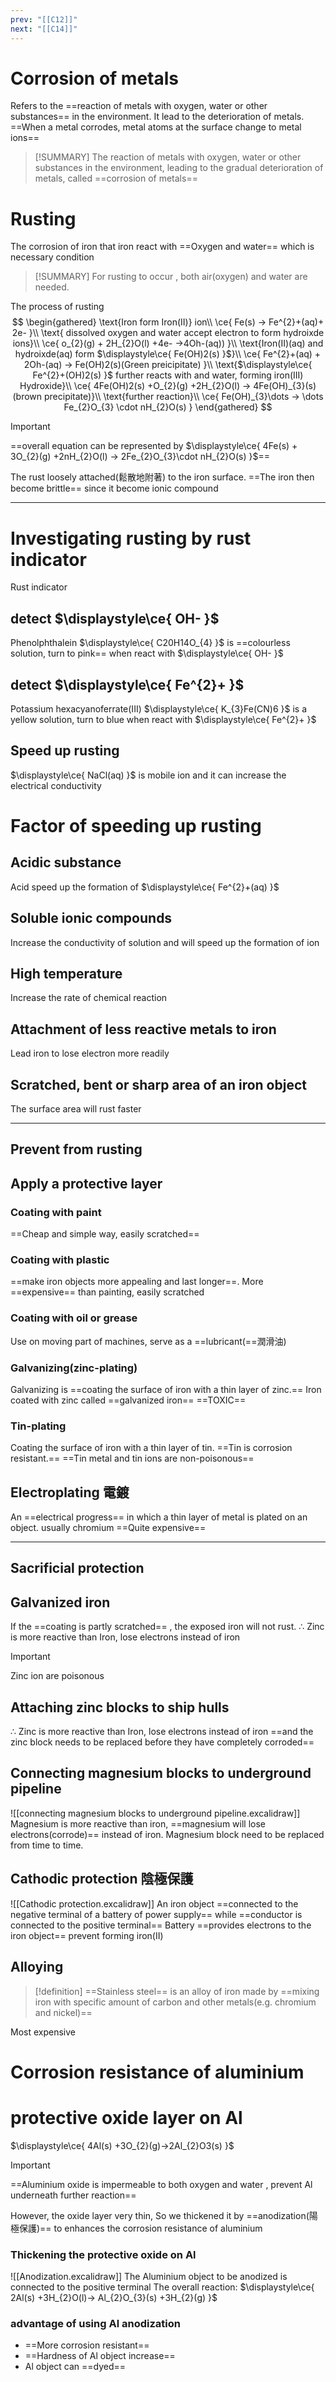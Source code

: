 ```yaml
---
prev: "[[C12]]"
next: "[[C14]]"
---
```


# Corrosion of metals 
Refers to the ==reaction of metals with oxygen, water or other substances== in the environment. It lead to the  deterioration of metals. ==When a metal corrodes, metal atoms at the surface change to metal ions== 

> [!SUMMARY]
>  The reaction of metals with oxygen, water or other substances in the environment, leading to the gradual deterioration of metals, called ==corrosion of metals== 

# Rusting
The corrosion of iron that iron react with ==Oxygen and water== which is necessary condition

> [!SUMMARY]
> For rusting to occur , both air(oxygen) and water are needed. 

The process of rusting 
$$
\begin{gathered}
\text{Iron form Iron(II)} ion\\
\ce{ Fe(s) -> Fe^{2}+(aq)+ 2e- }\\
\text{ dissolved oxygen and water accept electron to form hydroixde ions}\\
\ce{ o_{2}(g) + 2H_{2}O(l) +4e- ->4Oh-(aq)) }\\
\text{Iron(II)(aq) and hydroixde(aq) form $\displaystyle\ce{ Fe(OH)2(s) }$}\\
\ce{ Fe^{2}+(aq) + 2Oh-(aq) -> Fe(OH)2(s)(Green preicipitate) }\\
\text{$\displaystyle\ce{ Fe^{2}+(OH)2(s) }$ further reacts with and water, forming iron(III) Hydroxide}\\
\ce{ 4Fe(OH)2(s) +O_{2}(g) +2H_{2}O(l) -> 4Fe(OH)_{3}(s) (brown precipitate)}\\
\text{further reaction}\\
\ce{ Fe(OH)_{3}\dots -> \dots Fe_{2}O_{3} \cdot nH_{2}O(s) }
\end{gathered}
$$
> [!IMPORTANT]
> 
==overall equation can be represented by 
$\displaystyle\ce{ 4Fe(s) + 3O_{2}(g) +2nH_{2}O(l) -> 2Fe_{2}O_{3}\cdot nH_{2}O(s) }$==

The rust loosely attached(鬆散地附著) to the iron surface. ==The iron then become brittle== since it become ionic compound

---
# Investigating rusting by rust indicator
 Rust indicator 
## detect $\displaystyle\ce{ OH- }$ 
Phenolphthalein $\displaystyle\ce{ C20H14O_{4} }$ is ==colourless solution, turn to pink== when react with $\displaystyle\ce{ OH- }$ 
## detect $\displaystyle\ce{ Fe^{2}+ }$ 
Potassium hexacyanoferrate(III) $\displaystyle\ce{ K_{3}Fe(CN)6 }$ is a yellow solution, turn to blue when react with $\displaystyle\ce{ Fe^{2}+ }$ 
## Speed up rusting 
$\displaystyle\ce{ NaCl(aq) }$ is mobile ion and it can increase the electrical conductivity

# Factor of speeding up rusting
## Acidic substance
Acid speed up the formation of $\displaystyle\ce{ Fe^{2}+(aq) }$ 
## Soluble ionic compounds
Increase the conductivity of solution and will speed up the formation of ion
## High temperature 
Increase the rate of chemical reaction
## Attachment of less reactive metals to iron
Lead iron to lose electron more readily
## Scratched, bent or sharp area of an iron object
The surface area will rust faster

---
## Prevent from rusting
## Apply a protective layer
### Coating with paint
==Cheap and simple way, easily scratched==
### Coating with plastic 
==make iron objects more appealing and last longer==. More ==expensive== than painting, easily scratched
### Coating with oil or grease
Use on moving part of machines, serve as a ==lubricant(==潤滑油)
### Galvanizing(zinc-plating) 
Galvanizing is ==coating the surface of iron with a thin layer of zinc.==
Iron coated with zinc called ==galvanized iron== 
==TOXIC==
### Tin-plating
Coating the surface of iron with a thin layer of tin.
==Tin is corrosion resistant.==
==Tin metal and tin ions are non-poisonous==
## Electroplating 電鍍
An ==electrical progress== in which a thin layer of metal is plated on an object. usually chromium
==Quite expensive==

---

## Sacrificial protection
## Galvanized iron
If the ==coating is partly scratched== , the exposed iron will not rust.
$\displaystyle\therefore$ Zinc is more reactive than Iron, lose electrons instead of iron
> [!IMPORTANT]
> Zinc ion are poisonous

## Attaching zinc blocks to ship hulls
$\displaystyle\therefore$ Zinc is more reactive than Iron, lose electrons instead of iron
==and the zinc block needs to be replaced before they have completely corroded==
## Connecting magnesium blocks to underground pipeline
![[connecting magnesium blocks to underground pipeline.excalidraw]]
Magnesium is more reactive than iron, ==magnesium will lose electrons(corrode)==
instead of iron.
Magnesium block need to be replaced from time to time.
## Cathodic protection 陰極保護
![[Cathodic protection.excalidraw]]
An iron object ==connected to the negative terminal of a battery of power supply==
while ==conductor is connected to the positive terminal==
Battery ==provides electrons to the iron object== prevent forming iron(II)
## Alloying

> [!definition]
> ==Stainless steel== is an alloy of iron made by ==mixing iron with specific amount of carbon and other metals(e.g. chromium and nickel)==

Most expensive
# Corrosion resistance of aluminium
# protective oxide layer on Al

$\displaystyle\ce{ 4Al(s) +3O_{2}(g)->2Al_{2}O3(s) }$
> [!IMPORTANT]
==Aluminium oxide is impermeable to both oxygen and water , prevent Al underneath further reaction==

However, the oxide layer very thin,
So we thickened it by ==anodization(陽極保護)== to enhances the corrosion resistance of aluminium
### Thickening the protective oxide on Al
![[Anodization.excalidraw]]
The Aluminium object to be anodized is connected to the positive terminal
The overall reaction:
$\displaystyle\ce{ 2Al(s) +3H_{2}O(l)-> Al_{2}O_{3}(s) +3H_{2}(g) }$
### advantage of using Al anodization
- ==More corrosion resistant==
- ==Hardness of Al object increase==
- Al object can ==dyed==